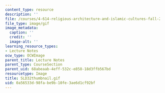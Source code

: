 ```yaml
---
content_type: resource
description: ''
file: /courses/4-614-religious-architecture-and-islamic-cultures-fall-2002/0a56533d98fabe9b10fe3ae6d1cf92bf_SLD32thumbnail.gif
file_type: image/gif
image_metadata:
  caption: ''
  credit: ''
  image-alt: ''
learning_resource_types:
- Lecture Notes
ocw_type: OCWImage
parent_title: Lecture Notes
parent_type: CourseSection
parent_uid: 68abeaab-4eff-532c-e858-18d3ffb567bd
resourcetype: Image
title: SLD32thumbnail.gif
uid: 0a56533d-98fa-be9b-10fe-3ae6d1cf92bf
---
```

